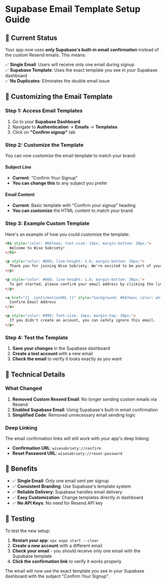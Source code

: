 # Supabase Email Template Setup Guide

## 🎯 Current Status

Your app now uses **only Supabase's built-in email confirmation** instead of the custom Resend emails. This means:

✅ **Single Email**: Users will receive only one email during signup  
✅ **Supabase Template**: Uses the exact template you see in your Supabase dashboard  
✅ **No Duplicates**: Eliminates the double email issue  

## 📧 Customizing the Email Template

### Step 1: Access Email Templates

1. Go to your **Supabase Dashboard**
2. Navigate to **Authentication** → **Emails** → **Templates**
3. Click on **"Confirm signup"** tab

### Step 2: Customize the Template

You can now customize the email template to match your brand:

#### Subject Line
- **Current**: "Confirm Your Signup"
- **You can change this** to any subject you prefer

#### Email Content
- **Current**: Basic template with "Confirm your signup" heading
- **You can customize** the HTML content to match your brand

### Step 3: Example Custom Template

Here's an example of how you could customize the template:

```html
<h1 style="color: #667eea; font-size: 24px; margin-bottom: 20px;">
  Welcome to Wise Sobriety!
</h1>

<p style="color: #666; line-height: 1.6; margin-bottom: 20px;">
  Thank you for joining Wise Sobriety. We're excited to be part of your journey to a healthier, happier life.
</p>

<p style="color: #666; line-height: 1.6; margin-bottom: 30px;">
  To get started, please confirm your email address by clicking the link below:
</p>

<a href="{{ .ConfirmationURL }}" style="background: #667eea; color: white; padding: 12px 24px; text-decoration: none; border-radius: 6px; display: inline-block;">
  Confirm Email Address
</a>

<p style="color: #999; font-size: 14px; margin-top: 30px;">
  If you didn't create an account, you can safely ignore this email.
</p>
```

### Step 4: Test the Template

1. **Save your changes** in the Supabase dashboard
2. **Create a test account** with a new email
3. **Check the email** to verify it looks exactly as you want

## 🔧 Technical Details

### What Changed

1. **Removed Custom Resend Email**: No longer sending custom emails via Resend
2. **Enabled Supabase Email**: Using Supabase's built-in email confirmation
3. **Simplified Code**: Removed unnecessary email sending logic

### Deep Linking

The email confirmation links will still work with your app's deep linking:
- **Confirmation URL**: `wisesobriety://confirm`
- **Reset Password URL**: `wisesobriety://reset-password`

## 🎉 Benefits

- ✅ **Single Email**: Only one email sent per signup
- ✅ **Consistent Branding**: Use Supabase's template system
- ✅ **Reliable Delivery**: Supabase handles email delivery
- ✅ **Easy Customization**: Change templates directly in dashboard
- ✅ **No API Keys**: No need for Resend API key

## 📱 Testing

To test the new setup:

1. **Restart your app**: `npx expo start --clear`
2. **Create a new account** with a different email
3. **Check your email** - you should receive only one email with the Supabase template
4. **Click the confirmation link** to verify it works properly

The email will now use the exact template you see in your Supabase dashboard with the subject "Confirm Your Signup". 